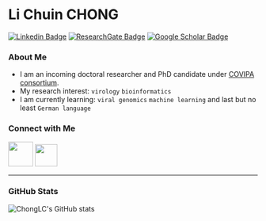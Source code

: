 <h1 align="left"> Li Chuin CHONG </h1>

[![Linkedin Badge](https://img.shields.io/badge/lichuinchong-30302f?style=flat&logo=linkedin&link=https://www.linkedin.com/in/lichuinchong/)](https://www.linkedin.com/in/lichuinchong/)
[![ResearchGate Badge](https://img.shields.io/badge/Research-Gate-9cf)](https://www.researchgate.net/profile/Li-Chong-5)
[![Google Scholar Badge](https://img.shields.io/badge/Google-Scholar-lightgrey)](https://scholar.google.com/citations?hl=en&user=NSDlr5IAAAAJ)

### About Me
* I am an incoming doctoral researcher and PhD candidate under [COVIPA consortium](https://www.dkfz.de/en/covipa/subproject4.html). 
* My research interest: `virology` `bioinformatics` 
* I am currently learning: `viral genomics` `machine learning` and last but no least `German language`

### Connect with Me
<p align="left">
<a href="https://www.linkedin.com/in/lichuinchong/"><img height="50" src="https://user-images.githubusercontent.com/51225708/138564863-c89c00b3-bed0-4b2b-b89f-4bd85a68cd73.png"></a>
<a href="https://twitter.com/lichuin_chong"><img height="45" src="https://user-images.githubusercontent.com/51225708/138565049-003ac47d-f63a-4933-934d-5cfb15db4660.png"></a>
</p>

---

### GitHub Stats
![ChongLC's GitHub stats](https://github-readme-stats.vercel.app/api?username=ChongLC&hide=prs,issues&show_icons=true&theme=radical)


<!--

[![Twitter Badge](https://img.shields.io/badge/-@lichuin_chong-1ca0f1?style=flat-square&labelColor=1ca0f1&logo=twitter&logoColor=white&link=https://twitter.com/lichuin_chong)](https://twitter.com/lichuin_chong)
-->
